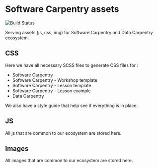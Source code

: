 # Software Carpentry assets

[![Build Status](https://travis-ci.org/swctasks/assets.svg?branch=gh-pages)](https://travis-ci.org/swctasks/assets)

Serving assets (js, css, img) for Software Carpentry and Data Carpentry ecosystem.

## CSS

Here we have all necessary SCSS files to generate CSS files for :

 - Software Carpentry
 - Software Carpentry - Workshop template
 - Software Carpentry - Lesson template
 - Software Carpentry - Lesson example
 - Data Carpentry

We also have a style guide that help see if everything is in place.

## JS

All js that are common to our ecosystem are stored here.

## Images

All images that are common to our ecosystem are stored here.

